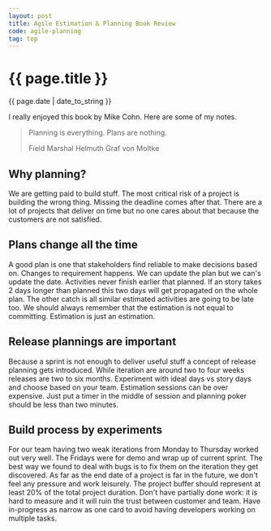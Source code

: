 ```yaml
---
layout: post
title: Agile Estimation & Planning Book Review
code: agile-planning
tag: top
---
```


{{ page.title }}
================
{{ page.date | date_to_string }}

I really enjoyed this book by Mike Cohn. Here are some of my notes.

> Planning is everything. Plans are nothing.
>
> Field Marshal Helmuth Graf von Moltke

Why planning?
------------
We are getting paid to build stuff.
The most critical risk of a project is building the wrong thing. Missing the deadline comes after that.
There are a lot of projects that deliver on time but no one cares about that because the customers are not satisfied.

Plans change all the time
-------------------------
A good plan is one that stakeholders find reliable to make decisions based on.
Changes to requirement happens. We can update the plan but we can's update the date.
Activities never finish earlier that planned.
If an story takes 2 days longer than planned this two days will get propagated on the whole plan.
The other catch is all similar estimated activities are going to be late too.
We should always remember that the estimation is not equal to committing. Estimation is just an estimation.

Release plannings are important
------------------------------
Because a sprint is not enough to deliver useful stuff a concept of release planning gets introduced.
While iteration are around two to four weeks releases are two to six months.
Experiment with ideal days vs story days and choose based on your team.
Estimation sessions can be over expensive. Just put a timer in the middle of session and planning poker should be less than two minutes.

Build process by experiments
----------------------------
For our team having two weak iterations from Monday to Thursday worked out very well. The Fridays were for demo and wrap up of current sprint.
The best way we found to deal with bugs is to fix them on the iteration they get discovered.
As far as the end date of a project is far in the future, we don't feel any pressure and work leisurely.
The project buffer should represent at least 20% of the total project duration.
Don't have partially done work: it is hard to measure and it will ruin the trust between customer and team.
Have in-progress as narrow as one card to avoid having developers working on multiple tasks.




